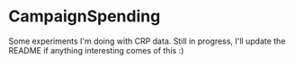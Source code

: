 # CampaignSpending

Some experiments I'm doing with CRP data. Still in progress, I'll update the README if anything interesting comes of this :) 
